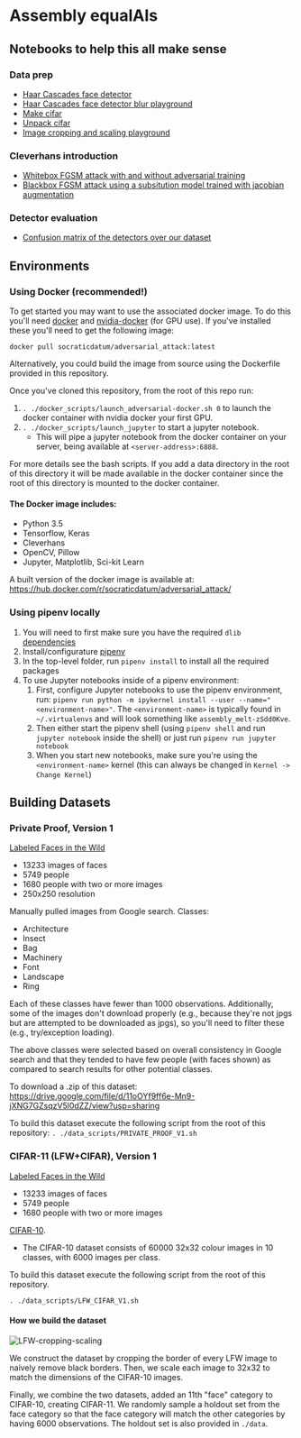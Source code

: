 # Assembly equalAIs

## Notebooks to help this all make sense

### Data prep

* [Haar Cascades face detector](https://github.com/equalais/assembly_equalais/blob/master/notebooks/sandbox/extract_faces_test.ipynb)
* [Haar Cascades face detector blur playground](https://github.com/equalais/assembly_equalais/blob/master/notebooks/sandbox/haar_cascades_blur.ipynb)
* [Make cifar](https://github.com/equalais/assembly_equalais/blob/master/notebooks/sandbox/make_cifar-11.ipynb)
* [Unpack cifar](https://github.com/equalais/assembly_equalais/blob/master/notebooks/sandbox/cifar-10_flatten.ipynb)
* [Image cropping and scaling playground](https://github.com/equalais/assembly_equalais/blob/master/notebooks/data_prep/image%20cropping%20playground.ipynb)

### Cleverhans introduction

* [Whitebox FGSM attack with and without adversarial training](https://github.com/equalais/assembly_equalais/blob/master/notebooks/cleverhans_boilerplate/mnist_whitebox_fgsm_plus_adversarial_training.ipynb)
* [Blackbox FGSM attack using a subsitution model trained with jacobian augmentation ](https://github.com/equalais/assembly_equalais/blob/master/notebooks/cleverhans_boilerplate/mnist_blackbox_substitution_fgsm.ipynb)

### Detector evaluation

* [Confusion matrix of the detectors over our dataset](https://github.com/equalais/assembly_equalais/blob/master/notebooks/evaluation/detector%20confusion%20matrix.ipynb)

## Environments

### Using Docker (recommended!)

To get started you may want to use the associated docker image. To do this you'll need [docker](https://docs.docker.com/engine/installation/linux/ubuntulinux/) and [nvidia-docker](https://github.com/NVIDIA/nvidia-docker/wiki/Why%20NVIDIA%20Docker) (for GPU use). If you've installed these you'll need to get the following image:

`docker pull socraticdatum/adversarial_attack:latest`

Alternatively, you could build the image from source using the Dockerfile provided in this repository.

Once you've cloned this repository, from the root of this repo run:
1. `. ./docker_scripts/launch_adversarial-docker.sh 0` to launch the docker container with nvidia docker your first GPU.
2. `. ./docker_scripts/launch_jupyter` to start a jupyter notebook.
    - This will pipe a jupyter notebook from the docker container on your server, being available at `<server-address>:6888`.

For more details see the bash scripts. If you add a data directory in the root of this directory it will be made available in the docker container since the root of this directory is mounted to the docker container.

#### The Docker image includes:
- Python 3.5
- Tensorflow, Keras
- Cleverhans
- OpenCV, Pillow
- Jupyter, Matplotlib, Sci-kit Learn

A built version of the docker image is available at:
https://hub.docker.com/r/socraticdatum/adversarial_attack/


### Using pipenv locally

1. You will need to first make sure you have the required `dlib` [dependencies](https://www.pyimagesearch.com/2017/03/27/how-to-install-dlib/)
1. Install/configurature [pipenv](https://docs.pipenv.org/)
1. In the top-level folder, run `pipenv install` to install all the required packages
1. To use Jupyter notebooks inside of a pipenv environment:
    1. First, configure Jupyter notebooks to use the pipenv environment, run: `pipenv run python -m ipykernel install
     --user --name="<environment-name>"`. The `<environment-name>` is typically found in `~/.virtualenvs` and will look something
like `assembly_melt-zSdd0Kve`.
    1. Then either start the pipenv shell (using `pipenv shell` and run `jupyter notebook` inside the shell) or
    just run `pipenv run jupyter notebook`
    1. When you start new notebooks, make sure you're using the `<environment-name>` kernel (this can always be
    changed in `Kernel -> Change Kernel`)

## Building Datasets

### Private Proof, Version 1

[Labeled Faces in the Wild](http://vis-www.cs.umass.edu/lfw/)
 - 13233 images of faces
 - 5749 people
 - 1680 people with two or more images
 - 250x250 resolution

 Manually pulled images from Google search. Classes:
 - Architecture
 - Insect
 - Bag
 - Machinery
 - Font
 - Landscape
 - Ring

Each of these classes have fewer than 1000 observations. Additionally, some of the images don't download properly (e.g., because they're not jpgs but are attempted to be downloaded as jpgs), so you'll need to filter these (e.g., try/exception loading).

The above classes were selected based on overall consistency in Google search and that they tended to have few people (with faces shown) as compared to search results for other potential classes.

To download a .zip of this dataset:
https://drive.google.com/file/d/11oOYf9ff6e-Mn9-jXNG7GZsqzV5l0dZZ/view?usp=sharing

To build this dataset execute the following script from the root of this repository:
`. ./data_scripts/PRIVATE_PROOF_V1.sh`

### CIFAR-11 (LFW+CIFAR), Version 1

[Labeled Faces in the Wild](http://vis-www.cs.umass.edu/lfw/)
 - 13233 images of faces
 - 5749 people
 - 1680 people with two or more images

[CIFAR-10](https://www.cs.toronto.edu/~kriz/cifar.html).
 - The CIFAR-10 dataset consists of 60000 32x32 colour images in 10 classes, with 6000 images per class.

To build this dataset execute the following script from the root of this repository.

`. ./data_scripts/LFW_CIFAR_V1.sh`

#### How we build the dataset

![LFW-cropping-scaling](https://github.com/equalais/assembly_equalais/blob/master/utils/LFW_crop_scale.jpg)

We construct the dataset by cropping the border of every LFW image to naively remove black borders. Then, we scale each image to 32x32 to match the dimensions of the CIFAR-10 images.

Finally, we combine the two datasets, added an 11th "face" category to CIFAR-10, creating CIFAR-11. We randomly sample a holdout set from the face category so that the face category will match the other categories by having 6000 observations. The holdout set is also provided in `./data`.
